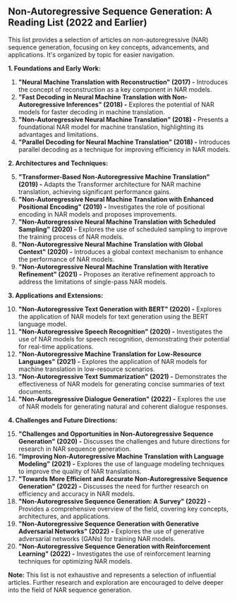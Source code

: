## Non-Autoregressive Sequence Generation: A Reading List (2022 and Earlier)

This list provides a selection of articles on non-autoregressive (NAR) sequence generation, focusing on key concepts, advancements, and applications. It's organized by topic for easier navigation.

**1. Foundations and Early Work:**

1. **"Neural Machine Translation with Reconstruction" (2017) -** Introduces the concept of reconstruction as a key component in NAR models.
2. **"Fast Decoding in Neural Machine Translation with Non-Autoregressive Inferences" (2018) -** Explores the potential of NAR models for faster decoding in machine translation.
3. **"Non-Autoregressive Neural Machine Translation" (2018) -** Presents a foundational NAR model for machine translation, highlighting its advantages and limitations.
4. **"Parallel Decoding for Neural Machine Translation" (2018) -** Introduces parallel decoding as a technique for improving efficiency in NAR models.

**2. Architectures and Techniques:**

5. **"Transformer-Based Non-Autoregressive Machine Translation" (2019) -** Adapts the Transformer architecture for NAR machine translation, achieving significant performance gains.
6. **"Non-Autoregressive Neural Machine Translation with Enhanced Positional Encoding" (2019) -** Investigates the role of positional encoding in NAR models and proposes improvements.
7. **"Non-Autoregressive Neural Machine Translation with Scheduled Sampling" (2020) -** Explores the use of scheduled sampling to improve the training process of NAR models.
8. **"Non-Autoregressive Neural Machine Translation with Global Context" (2020) -** Introduces a global context mechanism to enhance the performance of NAR models.
9. **"Non-Autoregressive Neural Machine Translation with Iterative Refinement" (2021) -** Proposes an iterative refinement approach to address the limitations of single-pass NAR models.

**3. Applications and Extensions:**

10. **"Non-Autoregressive Text Generation with BERT" (2020) -** Explores the application of NAR models for text generation using the BERT language model.
11. **"Non-Autoregressive Speech Recognition" (2020) -** Investigates the use of NAR models for speech recognition, demonstrating their potential for real-time applications.
12. **"Non-Autoregressive Machine Translation for Low-Resource Languages" (2021) -** Explores the application of NAR models for machine translation in low-resource scenarios.
13. **"Non-Autoregressive Text Summarization" (2021) -** Demonstrates the effectiveness of NAR models for generating concise summaries of text documents.
14. **"Non-Autoregressive Dialogue Generation" (2022) -** Explores the use of NAR models for generating natural and coherent dialogue responses.

**4. Challenges and Future Directions:**

15. **"Challenges and Opportunities in Non-Autoregressive Sequence Generation" (2020) -** Discusses the challenges and future directions for research in NAR sequence generation.
16. **"Improving Non-Autoregressive Machine Translation with Language Modeling" (2021) -** Explores the use of language modeling techniques to improve the quality of NAR translations.
17. **"Towards More Efficient and Accurate Non-Autoregressive Sequence Generation" (2022) -** Discusses the need for further research on efficiency and accuracy in NAR models.
18. **"Non-Autoregressive Sequence Generation: A Survey" (2022) -** Provides a comprehensive overview of the field, covering key concepts, architectures, and applications.
19. **"Non-Autoregressive Sequence Generation with Generative Adversarial Networks" (2022) -** Explores the use of generative adversarial networks (GANs) for training NAR models.
20. **"Non-Autoregressive Sequence Generation with Reinforcement Learning" (2022) -** Investigates the use of reinforcement learning techniques for optimizing NAR models.

**Note:** This list is not exhaustive and represents a selection of influential articles. Further research and exploration are encouraged to delve deeper into the field of NAR sequence generation.